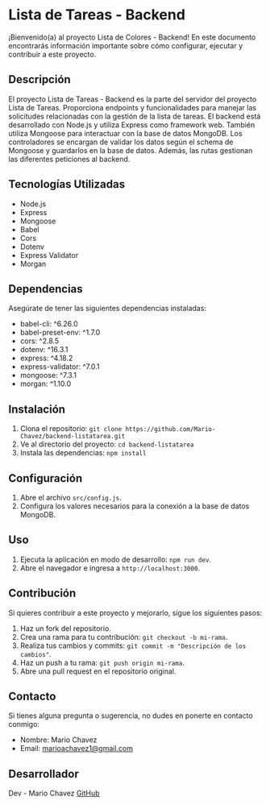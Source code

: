 # Lista de Tareas - Backend

¡Bienvenido(a) al proyecto Lista de Colores - Backend! En este documento encontrarás información importante sobre cómo configurar, ejecutar y contribuir a este proyecto.

## Descripción

El proyecto Lista de Tareas - Backend es la parte del servidor del proyecto Lista de Tareas. Proporciona endpoints y funcionalidades para manejar las solicitudes relacionadas con la gestión de la lista de tareas. El backend está desarrollado con Node.js y utiliza Express como framework web. También utiliza Mongoose para interactuar con la base de datos MongoDB. Los controladores se encargan de validar los datos según el schema de Mongoose y guardarlos en la base de datos. Además, las rutas gestionan las diferentes peticiones al backend.

## Tecnologías Utilizadas

-   Node.js
-   Express
-   Mongoose
-   Babel
-   Cors
-   Dotenv
-   Express Validator
-   Morgan

## Dependencias

Asegúrate de tener las siguientes dependencias instaladas:

-   babel-cli: ^6.26.0
-   babel-preset-env: ^1.7.0
-   cors: ^2.8.5
-   dotenv: ^16.3.1
-   express: ^4.18.2
-   express-validator: ^7.0.1
-   mongoose: ^7.3.1
-   morgan: ^1.10.0

## Instalación

1. Clona el repositorio: `git clone https://github.com/Mario-Chavez/backend-listatarea.git`
2. Ve al directorio del proyecto: `cd backend-listatarea`
3. Instala las dependencias: `npm install`

## Configuración

1. Abre el archivo `src/config.js`.
2. Configura los valores necesarios para la conexión a la base de datos MongoDB.

## Uso

1. Ejecuta la aplicación en modo de desarrollo: `npm run dev`.
2. Abre el navegador e ingresa a `http://localhost:3000`.

## Contribución

Si quieres contribuir a este proyecto y mejorarlo, sigue los siguientes pasos:

1. Haz un fork del repositorio.
2. Crea una rama para tu contribución: `git checkout -b mi-rama`.
3. Realiza tus cambios y commits: `git commit -m "Descripción de los cambios"`.
4. Haz un push a tu rama: `git push origin mi-rama`.
5. Abre una pull request en el repositorio original.

## Contacto

Si tienes alguna pregunta o sugerencia, no dudes en ponerte en contacto conmigo:

-   Nombre: Mario Chavez
-   Email: marioachavez1@gmail.com

## Desarrollador

Dev - Mario Chavez [GitHub](https://github.com/Mario-Chavez)

